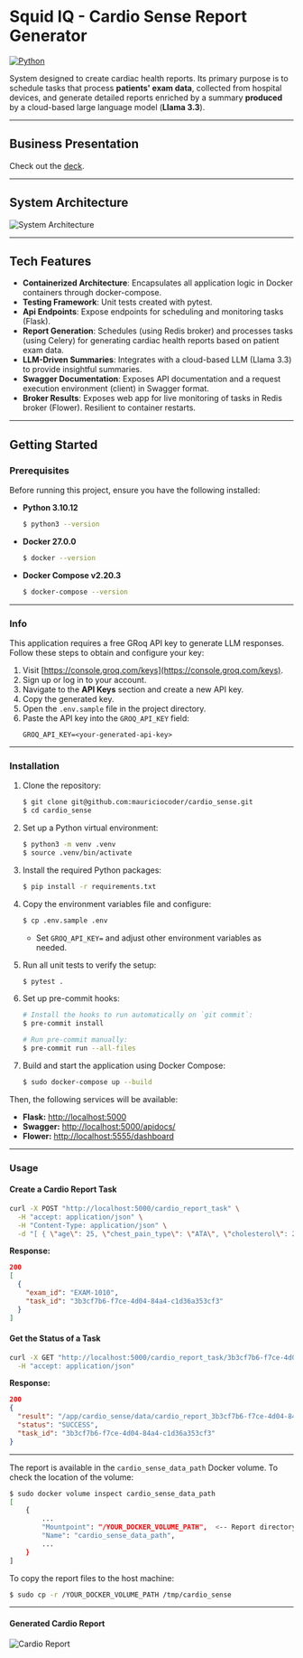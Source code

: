 # Squid IQ - Cardio Sense Report Generator

[![Python](https://img.shields.io/badge/python-3.8%2B-blue)](https://www.python.org/downloads/)

System designed to create cardiac health reports. Its primary purpose is to schedule tasks that process
**patients' exam data**, collected from hospital devices, and generate detailed reports enriched by
a summary **produced** by a cloud-based large language model (**Llama 3.3**).

---

## Business Presentation

Check out the [deck](https://www.canva.com/design/DAGcMo5V-6c/5hWG3vIPV0ZdDwXStrN5wQ/view?utm_content=DAGcMo5V-6c&utm_campaign=designshare&utm_medium=link&utm_source=viewer).

---

## System Architecture

![System Architecture](./images/system-architecture.png)

---

## Tech Features

- **Containerized Architecture**: Encapsulates all application logic in Docker containers through docker-compose.
- **Testing Framework**: Unit tests created with pytest.
- **Api Endpoints**: Expose endpoints for scheduling and monitoring tasks (Flask).
- **Report Generation**: Schedules (using Redis broker) and processes tasks (using Celery) for generating cardiac health reports based on patient exam data.
- **LLM-Driven Summaries**:  Integrates with a cloud-based LLM (Llama 3.3) to provide insightful summaries.
- **Swagger Documentation**: Exposes API documentation and a request execution environment (client) in Swagger format.
- **Broker Results**: Exposes web app for live monitoring of tasks in Redis broker (Flower). Resilient to container restarts.

---

## Getting Started

### Prerequisites

Before running this project, ensure you have the following installed:

- **Python 3.10.12**
  ```bash
  $ python3 --version
  ```
- **Docker 27.0.0**
  ```bash
  $ docker --version
  ```
- **Docker Compose v2.20.3**
  ```bash
  $ docker-compose --version
  ```

---

### Info

This application requires a free GRoq API key to generate LLM responses. Follow these steps to obtain and configure your key:

1. Visit [https://console.groq.com/keys](https://console.groq.com/keys).
2. Sign up or log in to your account.
3. Navigate to the **API Keys** section and create a new API key.
4. Copy the generated key.
5. Open the `.env.sample` file in the project directory.
6. Paste the API key into the `GROQ_API_KEY` field:
   ```
   GROQ_API_KEY=<your-generated-api-key>
   ```
---

### Installation

1. Clone the repository:
   ```bash
   $ git clone git@github.com:mauriciocoder/cardio_sense.git
   $ cd cardio_sense
   ```

2. Set up a Python virtual environment:
   ```bash
   $ python3 -m venv .venv
   $ source .venv/bin/activate
   ```

3. Install the required Python packages:
   ```bash
   $ pip install -r requirements.txt
   ```

4. Copy the environment variables file and configure:
   ```bash
   $ cp .env.sample .env
   ```
   - Set `GROQ_API_KEY=` and adjust other environment variables as needed.

5. Run all unit tests to verify the setup:
   ```bash
   $ pytest .
   ```

6. Set up pre-commit hooks:
   ```bash
   # Install the hooks to run automatically on `git commit`:
   $ pre-commit install

   # Run pre-commit manually:
   $ pre-commit run --all-files
   ```

7. Build and start the application using Docker Compose:
   ```bash
   $ sudo docker-compose up --build
   ```

Then, the following services will be available:
- **Flask:** [http://localhost:5000](http://localhost:5000)
- **Swagger:** [http://localhost:5000/apidocs/](http://localhost:5000/apidocs/)
- **Flower:** [http://localhost:5555/dashboard](http://localhost:5555/dashboard)

---

### Usage

#### Create a Cardio Report Task
```bash
curl -X POST "http://localhost:5000/cardio_report_task" \
  -H "accept: application/json" \
  -H "Content-Type: application/json" \
  -d "[ { \"age\": 25, \"chest_pain_type\": \"ATA\", \"cholesterol\": 289, \"exercise_angina\": \"N\", \"fasting_bs\": 0, \"id\": \"EXAM-1010\", \"max_hr\": 172, \"oldpeak\": 0.5, \"resting_bp\": 140, \"resting_ecg\": \"Normal\", \"sex\": \"M\", \"st_slope\": \"Up\" }]"
```

**Response:**
```json
200
[
  {
    "exam_id": "EXAM-1010",
    "task_id": "3b3cf7b6-f7ce-4d04-84a4-c1d36a353cf3"
  }
]
```

#### Get the Status of a Task
```bash
curl -X GET "http://localhost:5000/cardio_report_task/3b3cf7b6-f7ce-4d04-84a4-c1d36a353cf3" \
  -H "accept: application/json"
```

**Response:**
```json
200
{
  "result": "/app/cardio_sense/data/cardio_report_3b3cf7b6-f7ce-4d04-84a4-c1d36a353cf3.html",
  "status": "SUCCESS",
  "task_id": "3b3cf7b6-f7ce-4d04-84a4-c1d36a353cf3"
}
```

---

The report is available in the `cardio_sense_data_path` Docker volume. To check the location of the volume:

```bash
$ sudo docker volume inspect cardio_sense_data_path
[
    {
        ...
        "Mountpoint": "/YOUR_DOCKER_VOLUME_PATH",  <-- Report directory!
        "Name": "cardio_sense_data_path",
        ...
    }
]
```

To copy the report files to the host machine:
```bash
$ sudo cp -r /YOUR_DOCKER_VOLUME_PATH /tmp/cardio_sense
```

---


#### Generated Cardio Report

![Cardio Report](./images/medical_exam_report.png)
